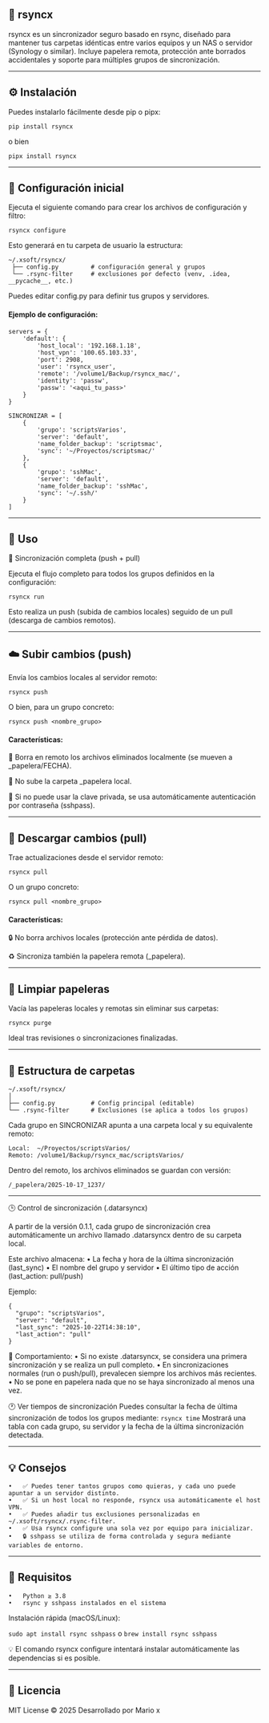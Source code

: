 ## 🧩 rsyncx

rsyncx es un sincronizador seguro basado en rsync, diseñado para mantener tus carpetas idénticas entre varios equipos y un NAS o servidor (Synology o similar). Incluye papelera remota, protección ante borrados accidentales y soporte para múltiples grupos de sincronización.

---

## ⚙️ Instalación

Puedes instalarlo fácilmente desde pip o pipx:

```pip install rsyncx```

o bien

```pipx install rsyncx```

---

## 🧠 Configuración inicial

Ejecuta el siguiente comando para crear los archivos de configuración y filtro:

```rsyncx configure```

Esto generará en tu carpeta de usuario la estructura:

````
~/.xsoft/rsyncx/
 ├── config.py         # configuración general y grupos
 └── .rsync-filter     # exclusiones por defecto (venv, .idea, __pycache__, etc.)
````

Puedes editar config.py para definir tus grupos y servidores.
#### Ejemplo de configuración:
```
servers = {
    'default': {
        'host_local': '192.168.1.18',
        'host_vpn': '100.65.103.33',
        'port': 2908,
        'user': 'rsyncx_user',
        'remote': '/volume1/Backup/rsyncx_mac/',
        'identity': 'passw',
        'passw': '<aqui_tu_pass>'
    }
}

SINCRONIZAR = [
    {
        'grupo': 'scriptsVarios',
        'server': 'default',
        'name_folder_backup': 'scriptsmac',
        'sync': '~/Proyectos/scriptsmac/'
    },
    {
        'grupo': 'sshMac',
        'server': 'default',
        'name_folder_backup': 'sshMac',
        'sync': '~/.ssh/'
    }
]
```

---


## 🚀 Uso

🔄 Sincronización completa (push + pull)

Ejecuta el flujo completo para todos los grupos definidos en la configuración:

```rsyncx run```

Esto realiza un push (subida de cambios locales) seguido de un pull (descarga de cambios remotos).

---

## ☁️ Subir cambios (push)

Envía los cambios locales al servidor remoto:

```rsyncx push```

O bien, para un grupo concreto:

```rsyncx push <nombre_grupo>```


#### Características:

🔁 Borra en remoto los archivos eliminados localmente (se mueven a _papelera/FECHA).

🚫 No sube la carpeta _papelera local.

🔑 Si no puede usar la clave privada, se usa automáticamente autenticación por contraseña (sshpass).


---

## 💾 Descargar cambios (pull)

Trae actualizaciones desde el servidor remoto:

```rsyncx pull```

O un grupo concreto:

```rsyncx pull <nombre_grupo>```

#### Características:

🔒 No borra archivos locales (protección ante pérdida de datos).

♻️ Sincroniza también la papelera remota (_papelera).

---

## 🧹 Limpiar papeleras

Vacía las papeleras locales y remotas sin eliminar sus carpetas:

`rsyncx purge`

Ideal tras revisiones o sincronizaciones finalizadas.

---

## 🧩 Estructura de carpetas

```
~/.xsoft/rsyncx/
│
├── config.py          # Config principal (editable)
└── .rsync-filter      # Exclusiones (se aplica a todos los grupos)
```

Cada grupo en SINCRONIZAR apunta a una carpeta local y su equivalente remoto:

```
Local:  ~/Proyectos/scriptsVarios/
Remoto: /volume1/Backup/rsyncx_mac/scriptsVarios/
```

Dentro del remoto, los archivos eliminados se guardan con versión:

```/_papelera/2025-10-17_1237/```

---

🕒 Control de sincronización (.datarsyncx)

A partir de la versión 0.1.1, cada grupo de sincronización crea automáticamente un archivo llamado .datarsyncx dentro de su carpeta local.

Este archivo almacena:
	•	La fecha y hora de la última sincronización (last_sync)
	•	El nombre del grupo y servidor
	•	El último tipo de acción (last_action: pull/push)

Ejemplo:
```
{
  "grupo": "scriptsVarios",
  "server": "default",
  "last_sync": "2025-10-22T14:38:10",
  "last_action": "pull"
}
```

🧩 Comportamiento:
	•	Si no existe .datarsyncx, se considera una primera sincronización y se realiza un pull completo.
	•	En sincronizaciones normales (run o push/pull), prevalecen siempre los archivos más recientes.
	•	No se pone en papelera nada que no se haya sincronizado al menos una vez.

🕐 Ver tiempos de sincronización
Puedes consultar la fecha de última sincronización de todos los grupos mediante:
`rsyncx time`
Mostrará una tabla con cada grupo, su servidor y la fecha de la última sincronización detectada.

---

## 💡 Consejos
	•	✅ Puedes tener tantos grupos como quieras, y cada uno puede apuntar a un servidor distinto.
	•	✅ Si un host local no responde, rsyncx usa automáticamente el host VPN.
	•	✅ Puedes añadir tus exclusiones personalizadas en ~/.xsoft/rsyncx/.rsync-filter.
	•	✅ Usa rsyncx configure una sola vez por equipo para inicializar.
	•	🔒 sshpass se utiliza de forma controlada y segura mediante variables de entorno.

---

## 🧱 Requisitos
	•	Python ≥ 3.8
	•	rsync y sshpass instalados en el sistema

Instalación rápida (macOS/Linux):

```sudo apt install rsync sshpass```
o
```brew install rsync sshpass```

💡 El comando rsyncx configure intentará instalar automáticamente las dependencias si es posible.

---

## 🧾 Licencia

MIT License © 2025
Desarrollado por Mario x